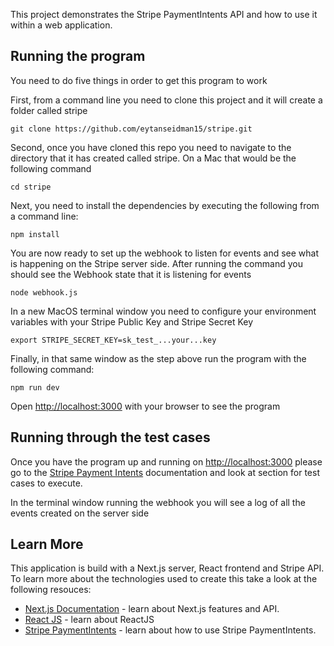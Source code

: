 This project demonstrates the Stripe PaymentIntents API and how to use it within a web application.

## Running the program

You need to do five things in order to get this program to work

First, from a command line you need to clone this project and it will create a folder called stripe

```git clone https://github.com/eytanseidman15/stripe.git```

Second, once you have cloned this repo you need to navigate to the directory that it has created called stripe. On a Mac that would be the following command

```cd stripe```

Next, you need to install the dependencies by executing the following from a command line:

```npm install```

You are now ready to set up the webhook to listen for events and see what is happening on the Stripe server side. After running the command you should see the Webhook state that it is listening for events

```node webhook.js```

In a new MacOS terminal window you need to configure your environment variables with your Stripe Public Key and Stripe Secret Key

```export STRIPE_SECRET_KEY=sk_test_...your...key```

Finally, in that same window as the step above run the program with the following command:

```npm run dev```

Open [http://localhost:3000](http://localhost:3000) with your browser to see the program

## Running through the test cases
Once you have the program up and running on [http://localhost:3000](http://localhost:3000) please go to the [Stripe Payment Intents](https://stripe.com/docs/payments/accept-a-payment) documentation and look at section for test cases to execute.

In the terminal window running the webhook you will see a log of all the events created on the server side

## Learn More
This application is build with a Next.js server, React frontend and Stripe API. To learn more about the technologies used to create this take a look at the following resouces:

- [Next.js Documentation](https://nextjs.org/docs) - learn about Next.js features and API.
- [React JS](https://reactjs.org/tutorial/tutorial.html) - learn about ReactJS
- [Stripe PaymentIntents](https://stripe.com/docs/payments/accept-a-payment) - learn about how to use Stripe PaymentIntents.